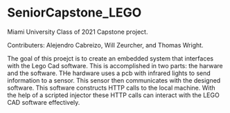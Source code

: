 # SeniorCapstone_LEGO

Miami University Class of 2021 Capstone project.

Contributers: Alejendro Cabreizo, Will Zeurcher, and Thomas Wright.

The goal of this proejct is to create an embedded system that interfaces with the Lego Cad software. This is accomplished in two parts: the harware and the software. THe hardware uses a pcb with infrared lights to send information to a sensor. This sensor then communicates with the designed software. This software constructs HTTP calls to the local machine. With the help of a scripted injector these HTTP calls can interact with the LEGO CAD software effectively. 
